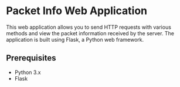 # Packet Info Web Application

This web application allows you to send HTTP requests with various methods and view the packet information received by the server. The application is built using Flask, a Python web framework.

## Prerequisites

- Python 3.x
- Flask
